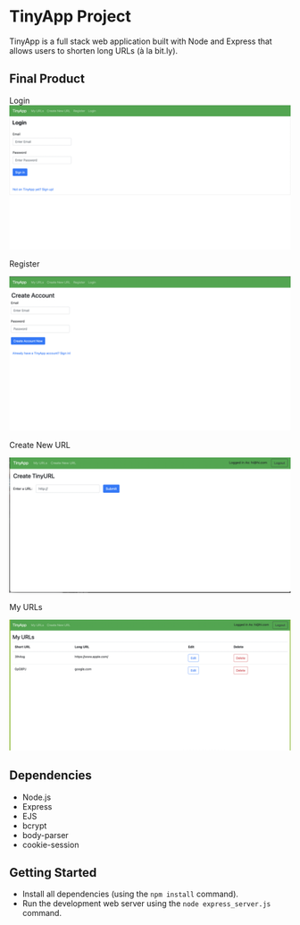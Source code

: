 # TinyApp Project

TinyApp is a full stack web application built with Node and Express that allows users to shorten long URLs (à la bit.ly).

## Final Product

Login
!["Login"](https://github.com/gloryandgoore/tinyapp/blob/master/docs/Login%20page%20-%20TinyApp.png)

Register

!["Register"](https://github.com/gloryandgoore/tinyapp/blob/master/docs/Register%20-%20TinyApp.png)

Create New URL

!["Create New URLs"](https://github.com/gloryandgoore/tinyapp/blob/master/docs/Create%20URLs%20-%20TinyApp.png)

My URLs

!["My Urls"](https://github.com/gloryandgoore/tinyapp/blob/master/docs/My%20URLs%20-%20TinyApp.png)



## Dependencies

- Node.js
- Express
- EJS
- bcrypt
- body-parser
- cookie-session

## Getting Started

- Install all dependencies (using the `npm install` command).
- Run the development web server using the `node express_server.js` command.
